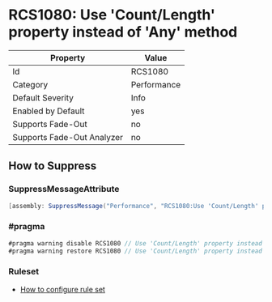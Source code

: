 # RCS1080: Use 'Count/Length' property instead of 'Any' method

Property | Value
--- | --- 
Id | RCS1080
Category | Performance
Default Severity | Info
Enabled by Default | yes
Supports Fade-Out | no
Supports Fade-Out Analyzer | no

## How to Suppress

### SuppressMessageAttribute

```csharp
[assembly: SuppressMessage("Performance", "RCS1080:Use 'Count/Length' property instead of 'Any' method.", Justification = "<Pending>")]
```

### \#pragma

```csharp
#pragma warning disable RCS1080 // Use 'Count/Length' property instead of 'Any' method.
#pragma warning restore RCS1080 // Use 'Count/Length' property instead of 'Any' method.
```

### Ruleset

* [How to configure rule set](../HowToConfigureAnalyzers.md)

